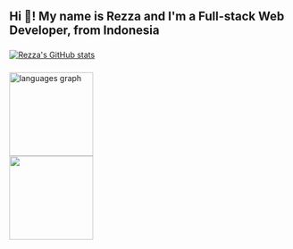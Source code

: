 <h2 align="left">Hi 👋! My name is Rezza and I'm a Full-stack Web Developer, from Indonesia</h2>

###
[![Rezza's GitHub stats](https://github-readme-stats.vercel.app/api?username=rezzadtyp)](https://github.com/anuraghazra/github-readme-stats)
###

<div>
  <img src="https://github-readme-stats.vercel.app/api/top-langs?username=rezzadtyp&locale=en&hide_title=false&layout=compact&card_width=320&langs_count=5&theme=dracula&hide_border=false" height="150" alt="languages graph"  />
</div>
<div>
  <img height="150" src="https://media.giphy.com/media/v1.Y2lkPTc5MGI3NjExNm54cG12azE2azhubHk2MWo3NnBiYmNibDBhejhlY2RpaTBucGQwbSZlcD12MV9pbnRlcm5hbF9naWZfYnlfaWQmY3Q9Zw/z5qSTHfjSgSUJdNMVn/giphy.gif"  />
</div>

###
